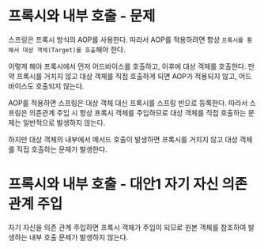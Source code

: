 # 프록시와 내부 호출 - 문제

스프링은 프록시 방식의 AOP를 사용한다.
따라서 AOP를 적용하려면 항상 `프록시를 통해서 대상 객체(Target)를 호출`해야 한다.

이렇게 해야 프록시에서 먼저 어드바이스를 호출하고, 이후에 대상 객체를 호출한다.
만약 프록시를 거치지 않고 대상 객체를 직접 호출하게 되면 AOP가 적용되지 않고, 어드바이스도 호출되지 않는다.

AOP를 적용하면 스프링은 대상 객체 대신 프록시를 스프링 빈으로 등록한다.
따라서 스프링은 의존관계 주입 시 항상 프록시 객체를 주입하므로 대상 객체를 직접 호출하는 문제는 일반적으로 발생하지 않는다.

하지만 대상 객체의 내부에서 메서드 호출이 발생하면 프록시를 거치지 않고 대상 객체를 직접 호출하는 문제가 발생한다.

# 프록시와 내부 호출 - 대안1 자기 자신 의존 관계 주입

자기 자신을 의존 관계 주입하면 프록시 객체가 주입이 되므로 원본 객체를 참조하여 발생하는 내부 호출 문제가 발생하지 않는다.

